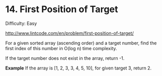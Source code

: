 # 14. First Position of Target

Difficulty: Easy

http://www.lintcode.com/en/problem/first-position-of-target/

For a given sorted array (ascending order) and a target number, find the first index of this number in O(log n) time complexity.

If the target number does not exist in the array, return -1.

**Example**
If the array is [1, 2, 3, 3, 4, 5, 10], for given target 3, return 2.
